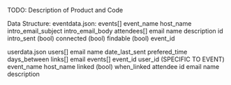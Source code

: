 TODO: Description of Product and Code

Data Structure:
eventdata.json:
    events[]
        event_name
        host_name
        intro_email_subject
        intro_email_body
        attendees[]
            email
            name
            description
            id
            intro_sent (bool)
            connected (bool)
            findable (bool)
        event_id

userdata.json
    users[]
        email
        name
        date_last_sent
        prefered_time
        days_between
        links[]
            email
            events[]
                event_id
                user_id (SPECIFIC TO EVENT)
                event_name
                host_name
                linked (bool)
                when_linked
                attendee
                    id
                    email
                    name
                    description